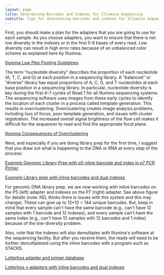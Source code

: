```yaml
---
layout: page
title: Determining Barcodes and Indexes for Illumina Sequencing
subtitle: Tips for determining barcodes and indexes for Illumina Sequencing
---
```


First, you should make a plan for the adapters that you are going to use for each sample. As you choose adapters, you want to ensure that there is not low diversity in the indexes or in the first 5-6 bases of every read.  Low diversity can result in high error rates because of an unbalanced color scheme as explained here by Illumina:

[Illumina Low Plex Pooling Guidelines](https://www.illumina.com/documents/products/technotes/technote-nextera-rapid-capture-low-plex-pooling-guidelines.pdf)

The term “nucleotide diversity” describes the proportion of each nucleotide (A, T, C, and G) at each position in a sequencing library. A “balanced” or “diverse” library has equal proportions of A, C, G, and T nucleotides at each base position in a sequencing library. In particular, nucleotide diversity is key during the first 4–7 cycles of Read 1 for all Illumina sequencing systems. The sequencing software uses images from these early cycles to identify the location of each cluster in a process called template generation. This results in overclustering. Overclustering creates image analysis problems, including loss of focus, poor template generation, and issues with cluster registration. The increased overall signal brightness of the  flow cell makes it difficult for the sequencer to read and find the appropriate focal plane. 

[Illumina Consequences of Overclustering](https://support.illumina.com/content/dam/illumina-marketing/documents/products/other/miseq-overclustering-primer-770-2014-038.pdf)

Next, and especially if you are doing library prep for the first time, I suggest that you draw out what is happening to the DNA or RNA at every step of the process:

[Example Genomic Library Prep with p5 inline barcode and index in p7 PCR Primer](https://docs.google.com/spreadsheets/d/1VSqr03MbtS0hFzgnOu3-oHL2fzf4qL5jfEEyDE76bv4/edit#gid=0)

[Example Library prep with inline barcodes and dual indexes](https://docs.google.com/document/d/1xr99sMucP-x2rK6K61vtGHKNahl9UYFwh_oEb0AtHX8/edit)

For genomic DNA library prep, we are now working with inline barcodes on the P5 (left) adapter and indexes on the P7 (right) adapter. See above figure for details (note: KEL thinks there is issues with this system and this may change). These can give up to 12*12 = 144 unique barcodes. But, keep in mind that every sample can't have the same barcode (e.g., can't have 12 samples with 1 barcode and 12 indexes), and every sample can't have the same index (e.g., can't have 12 samples with 12 barcodes and 1 index) because of the low-diversity problem.

Also, note that the indexes will also demultiplex with Illumina's software at the sequencing facility. But after you receive them, the reads will need to be further demultiplexed using the inline barcodes with a program such as STACKS.

[Lotterhos adapter and primer database](https://docs.google.com/spreadsheets/d/1bro9DbuJB9zH8KtIUH3H7FHrlVO2gZYbIsUbx7yax70/edit#gid=0)

[Lotterhos y-adapters with inline barcodes and dual indexes](https://docs.google.com/spreadsheets/d/1Ok9EEkloK6RCCpKsc4tjklF4UygO8SnATWK8HGLgpvY/edit#gid=0)
